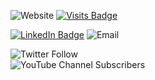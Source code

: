 ![Website](https://img.shields.io/website?label=Website%20Portfolio&logo=Github&up_color=blue&url=https%3A%2F%2Fkkwebdev.xyz%2F) 
[![Visits Badge](https://badges.pufler.dev/visits/braydoncoyer/braydoncoyer)](https:braydoncoyer.dev)

[![LinkedIn Badge](https://img.shields.io/badge/LinkedIn-Profile-informational?style=flat&logo=linkedin&logoColor=white&color=0D76A8)](https://www.linkedin.com/in/john-kim-querobines-4507521b8/) 
![Email](https://img.shields.io/badge/Google-Email-blue?style=flat&logo=Google&url=jkim.querobines@gmail.com)


![Twitter Follow](https://img.shields.io/twitter/follow/Kerubi5s?style=social)  
![YouTube Channel Subscribers](https://img.shields.io/youtube/channel/subscribers/UCq7toWyiMLII5QqpFi-FiiQ?label=Subscribe&style=social)
